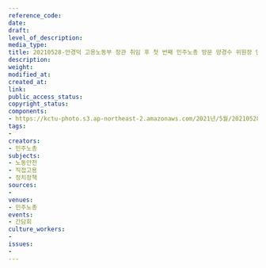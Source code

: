 ```yaml
---
reference_code: 
date: 
draft: 
level_of_description: 
media_type: 
title: 20210528-안경덕 고용노동부 장관 취임 후 첫 번째 민주노총 방문 양경수 위원장 면담
description: 
weight: 
modified_at: 
created_at: 
link: 
public_access_status: 
copyright_status: 
components:
- https://kctu-photo.s3.ap-northeast-2.amazonaws.com/2021년/5월/20210528-안경덕+고용노동부+장관+취임+후+첫+번째+민주노총+방문+양경수+위원장+면담/_1D20037.jpg
tags:
- 
creators:
- 민주노총
subjects:
- 노동안전
- 직접고용
- 정치정책
sources:
- 
venues:
- 민주노총
events:
- 간담회
culture_workers:
- 
issues:
- 
---
```

